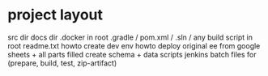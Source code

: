 # project layout	
src dir
docs dir
.docker in root
.gradle / pom.xml / .sln / any build script in root
readme.txt
howto create dev env
howto deploy
original ee from google sheets + all parts filled
create schema + data scripts
jenkins batch files for (prepare, build, test, zip-artifact)